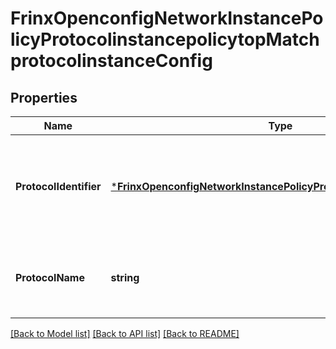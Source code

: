 # FrinxOpenconfigNetworkInstancePolicyProtocolinstancepolicytopMatchprotocolinstanceConfig

## Properties
Name | Type | Description | Notes
------------ | ------------- | ------------- | -------------
**ProtocolIdentifier** | [***FrinxOpenconfigNetworkInstancePolicyProtocolIdentifierIdentityref**](frinx.openconfig.network.instance.policy.ProtocolIdentifierIdentityref.md) | Optional[The identifier (protocol type) of the protocol instance to match on in the local network instance.] REF:Optional.empty | [optional] [default to null]
**ProtocolName** | **string** | Optional[The name of the protocol instance to match on in the local network instance] REF:Optional.empty | [optional] [default to null]

[[Back to Model list]](../README.md#documentation-for-models) [[Back to API list]](../README.md#documentation-for-api-endpoints) [[Back to README]](../README.md)


